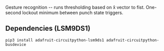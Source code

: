 Gesture recognition -- runs thresholding based on x̂ vector to fist. One-second lockout minimum between punch state triggers. 

## Dependencies (LSM9DS1)
```
pip3 install adafruit-circuitpython-lsm9ds1 adafruit-circuitpython-busdevice 

```
